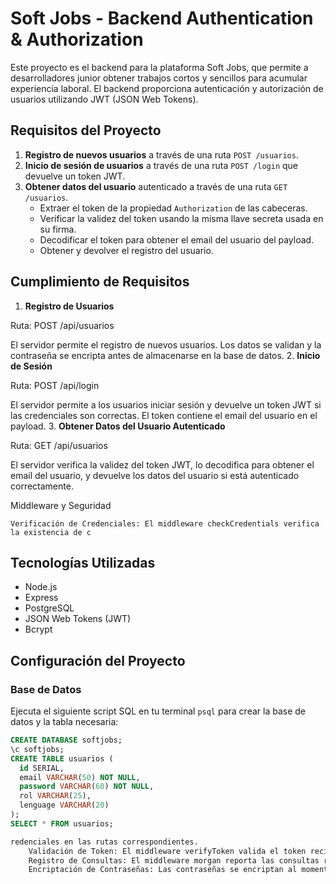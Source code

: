 # Soft Jobs - Backend Authentication & Authorization

Este proyecto es el backend para la plataforma Soft Jobs, que permite a desarrolladores junior obtener trabajos cortos y sencillos para acumular experiencia laboral. El backend proporciona autenticación y autorización de usuarios utilizando JWT (JSON Web Tokens).

## Requisitos del Proyecto

1. **Registro de nuevos usuarios** a través de una ruta `POST /usuarios`.
2. **Inicio de sesión de usuarios** a través de una ruta `POST /login` que devuelve un token JWT.
3. **Obtener datos del usuario** autenticado a través de una ruta `GET /usuarios`.
   - Extraer el token de la propiedad `Authorization` de las cabeceras.
   - Verificar la validez del token usando la misma llave secreta usada en su firma.
   - Decodificar el token para obtener el email del usuario del payload.
   - Obtener y devolver el registro del usuario.

## Cumplimiento de Requisitos
1. **Registro de Usuarios**

Ruta: POST /api/usuarios

El servidor permite el registro de nuevos usuarios. Los datos se validan y la contraseña se encripta antes de almacenarse en la base de datos.
2. **Inicio de Sesión**

Ruta: POST /api/login

El servidor permite a los usuarios iniciar sesión y devuelve un token JWT si las credenciales son correctas. El token contiene el email del usuario en el payload.
3. **Obtener Datos del Usuario Autenticado**

Ruta: GET /api/usuarios

El servidor verifica la validez del token JWT, lo decodifica para obtener el email del usuario, y devuelve los datos del usuario si está autenticado correctamente.

Middleware y Seguridad

    Verificación de Credenciales: El middleware checkCredentials verifica la existencia de c

## Tecnologías Utilizadas

- Node.js
- Express
- PostgreSQL
- JSON Web Tokens (JWT)
- Bcrypt

## Configuración del Proyecto

### Base de Datos

Ejecuta el siguiente script SQL en tu terminal `psql` para crear la base de datos y la tabla necesaria:

```sql
CREATE DATABASE softjobs;
\c softjobs;
CREATE TABLE usuarios (
  id SERIAL, 
  email VARCHAR(50) NOT NULL, 
  password VARCHAR(60) NOT NULL, 
  rol VARCHAR(25), 
  lenguage VARCHAR(20)
);
SELECT * FROM usuarios;

redenciales en las rutas correspondientes.
    Validación de Token: El middleware verifyToken valida el token recibido en las cabeceras.
    Registro de Consultas: El middleware morgan reporta las consultas recibidas en el servidor.
    Encriptación de Contraseñas: Las contraseñas se encriptan al momento de registrar nuevos usuarios utilizando bcrypt.
